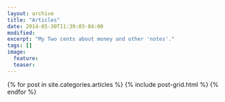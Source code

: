 ```yaml
---
layout: archive
title: "Articles"
date: 2014-05-30T11:39:03-04:00
modified:
excerpt: "My Two cents about money and other 'notes'."
tags: []
image:
  feature:
  teaser:
---
```


<div class="tiles">
{% for post in site.categories.articles %}
  {% include post-grid.html %}
{% endfor %}
</div><!-- /.tiles -->
